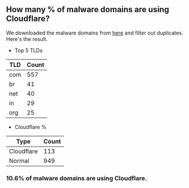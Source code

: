 ## How many % of malware domains are using Cloudflare?


We downloaded the malware domains from [here](https://urlhaus.abuse.ch) and filter out duplicates.
Here's the result.


[//]: # (start replacement)


- Top 5 TLDs

| TLD | Count |
| --- | --- |
| com | 557 |
| br | 41 |
| net | 40 |
| in | 29 |
| org | 25 |


- Cloudflare %

| Type | Count |
| --- | --- |
| Cloudflare | 113 |
| Normal | 949 |


### 10.6% of malware domains are using Cloudflare.
